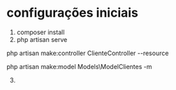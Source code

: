 # configurações iniciais

1. composer install
2. php artisan serve


php artisan make:controller ClienteController --resource

php artisan make:model Models\\ModelClientes -m

3.